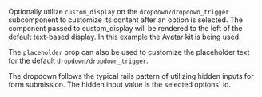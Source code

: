 Optionally utilize `custom_display` on the `dropdown/dropdown_trigger` subcomponent to customize its content after an option is selected. The component passed to custom_display will be rendered to the left of the default text-based display. In this example the Avatar kit is being used.

The `placeholder` prop can also be used to customize the placeholder text for the default `dropdown/dropdown_trigger`. 

The dropdown follows the typical rails pattern of utilizing hidden inputs for form submission. The hidden input value is the selected options' id.
